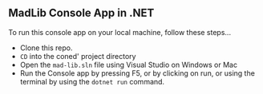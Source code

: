 ## MadLib Console App in .NET

To run this console app on your local machine, follow these steps...

- Clone this repo.
- `CD` into the coned' project directory
- Open the `mad-lib.sln` file using Visual Studio on Windows or Mac
- Run the Console app by pressing F5, or by clicking on run, or using the terminal by using the `dotnet run` command.


